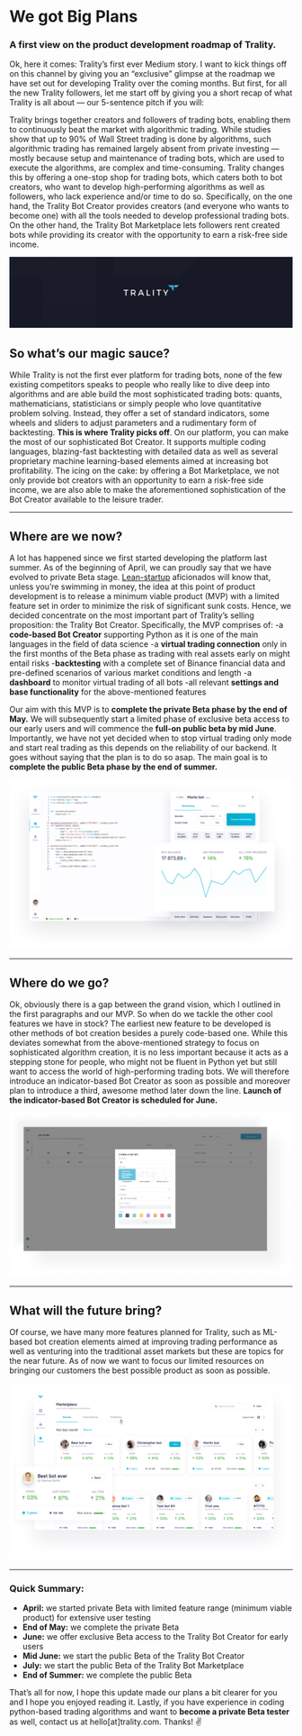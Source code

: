 # We got Big Plans

### A first view on the product development roadmap of Trality.

Ok, here it comes: Trality’s first ever Medium story. I want to kick things off on this channel by giving you an “exclusive” glimpse at the roadmap we have set out for developing Trality over the coming months. But first, for all the new Trality followers, let me start off by giving you a short recap of what Trality is all about — our 5-sentence pitch if you will:

Trality brings together creators and followers of trading bots, enabling them to continuously beat the market with algorithmic trading.
While studies show that up to 90% of Wall Street trading is done by algorithms, such algorithmic trading has remained largely absent from private investing — mostly because setup and maintenance of trading bots, which are used to execute the algorithms, are complex and time-consuming. Trality changes this by offering a one-stop shop for trading bots, which caters both to bot creators, who want to develop high-performing algorithms as well as followers, who lack experience and/or time to do so.
Specifically, on the one hand, the Trality Bot Creator provides creators (and everyone who wants to become one) with all the tools needed to develop professional trading bots. On the other hand, the Trality Bot Marketplace lets followers rent created bots while providing its creator with the opportunity to earn a risk-free side income.

![Trality_1](./assets/asset_1.png)

## So what’s our magic sauce?

While Trality is not the first ever platform for trading bots, none of the few existing competitors speaks to people who really like to dive deep into algorithms and are able build the most sophisticated trading bots: quants, mathematicians, statisticians or simply people who love quantitative problem solving. Instead, they offer a set of standard indicators, some wheels and sliders to adjust parameters and a rudimentary form of backtesting. **This is where Trality picks off**. On our platform, you can make the most of our sophisticated Bot Creator. It supports multiple coding languages, blazing-fast backtesting with detailed data as well as several proprietary machine learning-based elements aimed at increasing bot profitability. The icing on the cake: by offering a Bot Marketplace, we not only provide bot creators with an opportunity to earn a risk-free side income, we are also able to make the aforementioned sophistication of the Bot Creator available to the leisure trader.

---

## Where are we now?

A lot has happened since we first started developing the platform last summer. As of the beginning of April, we can proudly say that we have evolved to private Beta stage. [Lean-startup](http://theleanstartup.com/principles) aficionados will know that, unless you’re swimming in money, the idea at this point of product development is to release a minimum viable product (MVP) with a limited feature set in order to minimize the risk of significant sunk costs. Hence, we decided concentrate on the most important part of Trality’s selling proposition: the Trality Bot Creator. Specifically, the MVP comprises of:
-a **code-based Bot Creator** supporting Python as it is one of the main languages in the field of data science
-a **virtual trading connection** only in the first months of the Beta phase as trading with real assets early on might entail risks -**backtesting** with a complete set of Binance financial data and pre-defined scenarios of various market conditions and length
-a **dashboard** to monitor virtual trading of all bots
-all relevant **settings and base functionality** for the above-mentioned features

Our aim with this MVP is to **complete the private Beta phase by the end of May.**
We will subsequently start a limited phase of exclusive beta access to our early users and will commence the **full-on public beta by mid June**. Importantly, we have not yet decided when to stop virtual trading only mode and start real trading as this depends on the reliability of our backend. It goes without saying that the plan is to do so asap. The main goal is to **complete the public Beta phase by the end of summer.**

![Beta version of the Trality Bot Creator](./assets/asset_1_1.png)

---

## Where do we go?

Ok, obviously there is a gap between the grand vision, which I outlined in the first paragraphs and our MVP. So when do we tackle the other cool features we have in stock?
The earliest new feature to be developed is other methods of bot creation besides a purely code-based one. While this deviates somewhat from the above-mentioned strategy to focus on sophisticated algorithm creation, it is no less important because it acts as a stepping stone for people, who might not be fluent in Python yet but still want to access the world of high-performing trading bots. We will therefore introduce an indicator-based Bot Creator as soon as possible and moreover plan to introduce a third, awesome method later down the line. **Launch of the indicator-based Bot Creator is scheduled for June.**

![Support of multiple methods to create bots](./assets/asset_1_3.png)

---

## What will the future bring?

Of course, we have many more features planned for Trality, such as ML-based bot creation elements aimed at improving trading performance as well as venturing into the traditional asset markets but these are topics for the near future. As of now we want to focus our limited resources on bringing our customers the best possible product as soon as possible.

![Trality Bot Marketplace](./assets/asset_1_2.png)

---

### Quick Summary:

-   **April:** we started private Beta with limited feature range (minimum viable product) for extensive user testing
-   **End of May:** we complete the private Beta
-   **June:** we offer exclusive Beta access to the Trality Bot Creator for early users
-   **Mid June:** we start the public Beta of the Trality Bot Creator
-   **July:** we start the public Beta of the Trality Bot Marketplace
-   **End of Summer:** we complete the public Beta

That’s all for now, I hope this update made our plans a bit clearer for you and I hope you enjoyed reading it. Lastly, if you have experience in coding python-based trading algorithms and want to **become a private Beta tester** as well, contact us at hello\[at\]trality.com. Thanks! ✌️
